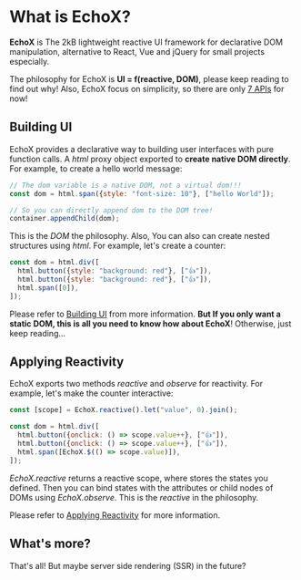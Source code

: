# What is EchoX?

**EchoX** is The 2kB lightweight reactive UI framework for declarative DOM manipulation, alternative to React, Vue and jQuery for small projects especially.

The philosophy for EchoX is **UI = f(reactive, DOM)**, please keep reading to find out why! Also, EchoX focus on simplicity, so there are only [7 APIs](/introduction/api-index) for now!

## Building UI

EchoX provides a declarative way to building user interfaces with pure function calls. A _html_ proxy object exported to **create native DOM directly**. For example, to create a hello world message:

```js
// The dom variable is a native DOM, not a virtual dom!!!
const dom = html.span({style: "font-size: 10"}, ["hello World"]);

// So you can directly append dom to the DOM tree!
container.appendChild(dom);
```

This is the _DOM_ the philosophy. Also, You can also can create nested structures using _html_. For example, let's create a counter:

```js
const dom = html.div([
  html.button({style: "background: red"}, ["👍"]),
  html.button({style: "background: red"}, ["👍"]),
  html.span([0]),
]);
```

Please refer to [Building UI](/reference/building-ui) from more information. **But If you only want a static DOM, this is all you need to know how about EchoX**! Otherwise, just keep reading...

## Applying Reactivity

EchoX exports two methods _reactive_ and _observe_ for reactivity. For example, let's make the counter interactive:

```js
const [scope] = EchoX.reactive().let("value", 0).join();

const dom = html.div([
  html.button({onclick: () => scope.value++}, ["👍"]),
  html.button({onclick: () => scope.value++}, ["👍"]),
  html.span([EchoX.$(() => scope.value)]),
]);
```

_EchoX.reactive_ returns a reactive scope, where stores the states you defined. Then you can bind states with the attributes or child nodes of DOMs using _EchoX.observe_. This is the _reactive_ in the philosophy.

Please refer to [Applying Reactivity](/reference/applying-reactivity) for more information.

## What's more?

That's all! But maybe server side rendering (SSR) in the future?
